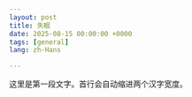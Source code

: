 ```yaml
---
layout: post
title: 失眠
date: 2025-08-15 00:00:00 +0000
tags: [general]
lang: zh-Hans

---
```

<div class="cn-prose">
<p>这里是第一段文字。首行会自动缩进两个汉字宽度。</p>
</div>
